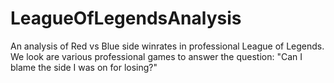 # LeagueOfLegendsAnalysis
An analysis of Red vs Blue side winrates in professional League of Legends. We look are various professional games to answer the question: "Can I blame the side I was on for losing?"

